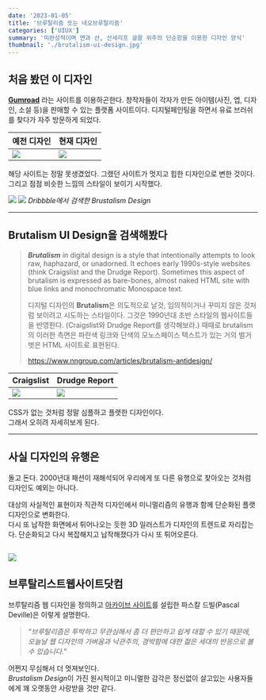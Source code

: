 ```yaml
---
date: '2023-01-05'
title: '브루탈리즘 또는 네오브루탈리즘'
categories: ['UIUX']
summary: '미완성적이며 면과 선, 산세리프 글꼴 위주의 단순함을 이용한 디자인 양식'
thumbnail: './brutalism-ui-design.jpg'
---
```


## 처음 봤던 이 디자인

[**Gumroad**](https://gumroad.com/) 라는 사이트를 이용하곤한다. 창작자들이 각자가 만든 아이템(사진, 앱, 디자인, 소설 등)을 판매할 수 있는 플랫폼 사이트이다. 디지털페인팅을 하면서 유료 브러쉬를 찾다가 자주 방문하게 되었다.

| 예전 디자인                          | 현재 디자인                          |
| ------------------------------------ | ------------------------------------ |
| ![](https://i.imgur.com/TAfFuXP.png) | ![](https://i.imgur.com/BvFn95O.png) |

해당 사이트는 정말 못생겼었다. 그랬던 사이트가 멋지고 힙한 디자인으로 변한 것이다.  
그리고 점점 비슷한 느낌의 스타일이 보이기 시작했다.

![](https://i.imgur.com/ePuZaDv.png)
![](https://i.imgur.com/GDY80U1.png)
_Dribbble에서 검색한 Brustalism Design_

---

## Brutalism UI Design을 검색해봤다

> **_Brutalism_** in digital design is a style that intentionally attempts to look raw, haphazard, or unadorned. It echoes early 1990s-style websites (think Craigslist and the Drudge Report). Sometimes this aspect of brutalism is expressed as bare-bones, almost naked HTML site with blue links and monochromatic Monospace text.
>
> 디지털 디자인의 **Brutalism**은 의도적으로 날것, 임의적이거나 꾸미지 않은 것처럼 보이려고 시도하는 스타일이다. 그것은 1990년대 초반 스타일의 웹사이트들을 반영한다. (Craigslist와 Drudge Report를 생각해보라.) 때때로 brutalism의 이러한 측면은 파란색 링크와 단색의 모노스페이스 텍스트가 있는 거의 벌거벗은 HTML 사이트로 표현된다.
>
> https://www.nngroup.com/articles/brutalism-antidesign/

| Craigslist                           | Drudge Report                        |
| ------------------------------------ | ------------------------------------ |
| ![](https://i.imgur.com/WDftdmP.png) | ![](https://i.imgur.com/1JCS70X.png) |

CSS가 없는 것처럼 정말 심플하고 플랫한 디자인이다.  
그래서 오히려 자세히보게 된다.

---

## 사실 디자인의 유행은

돌고 돈다. 2000년대 패션이 재해석되어 우리에게 또 다른 유행으로 찾아오는 것처럼 디자인도 예외는 아니다.

대상의 사실적인 표현이자 직관적 디자인에서 미니멀리즘의 유행과 함께 단순화된 플랫 디자인으로 변화한다.  
다시 또 납작한 화면에서 튀어나오는 듯한 3D 일러스트가 디자인의 트렌드로 자리잡는다. 단순화되고 다시 복잡해지고 납작해졌다가 다시 또 튀어오른다.

## ![](https://i.imgur.com/vCxrv51.png)

## 브루탈리스트웹사이트닷컴

브루탈리즘 웹 디자인을 정의하고 [아카이브 사이트](https://brutalistwebsites.com)를 설립한 파스칼 드빌(Pascal Deville)은 이렇게 설명한다.

> _“브루탈리즘은 투박하고 무관심해서 좀 더 편안하고 쉽게 대할 수 있기 때문에, 오늘날 웹 디자인의 가벼움과 낙관주의, 경박함에 대한 젊은 세대의 반응으로 볼 수 있습니다.”_

어쩐지 무심해서 더 멋져보인다.  
*Brustalism Design*이 가진 원시적이고 미니멀한 감각은 정신없이 살고있는 사용자들에게 꽤 오랫동안 사랑받을 것만 같다.
